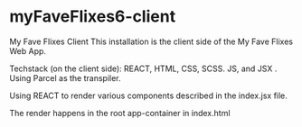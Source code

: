 # myFaveFlixes6-client
 
My Fave Flixes Client This installation is the client side of the My Fave Flixes Web App.

Techstack (on the client side): REACT, HTML, CSS, SCSS. JS, and JSX . Using Parcel as the transpiler.

Using REACT to render various components described in the index.jsx file. 

The render happens in the root app-container in index.html